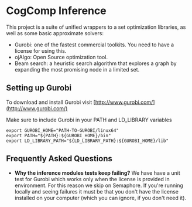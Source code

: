 # CogComp Inference 

This project is a suite of unified wrappers to a set optimization libraries, as well as some basic approximate solvers: 

 - Gurobi: one of the fastest commercial toolkits. You need to have a license for using this.  
 - ojAlgo: Open Source optimization tool. 
 - Beam search: a heuristic search algorithm that explores a graph by expanding the most promising node in a limited set.  


## Setting up Gurobi  

To download and install Gurobi visit [http://www.gurobi.com/](http://www.gurobi.com/)

Make sure to include Gurobi in your PATH and LD_LIBRARY variables
```
export GUROBI_HOME="PATH-TO-GUROBI/linux64"
export PATH="${PATH}:${GUROBI_HOME}/bin"
export LD_LIBRARY_PATH="${LD_LIBRARY_PATH}:${GUROBI_HOME}/lib"
```

## Frequently Asked Questions 

 - **Why the inference modules tests keep failing?** We have have a unit test for Gurobi which works only when the license is provided in environment. For this reason we skip on Semaphore. If you're running locally and seeing failures it must be that you don't have the license installed on your computer (which you can ignore, if you don't need it).  
